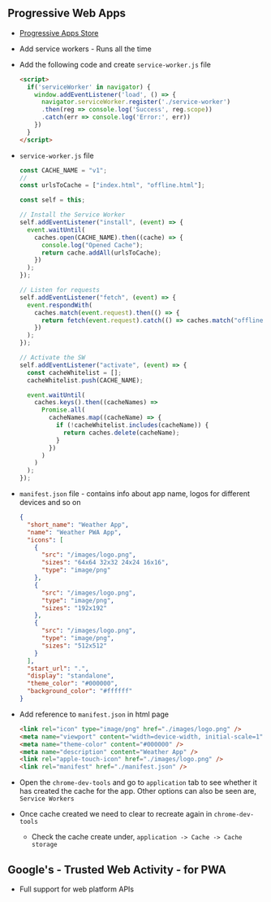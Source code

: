 ## Progressive Web Apps

- [Progressive Apps Store](https://progressiveapp.store/home)

- Add service workers - Runs all the time

- Add the following code and create `service-worker.js` file
  ```html
  <script>
    if('serviceWorker' in navigator) {
      window.addEventListener('load', () => {
        navigator.serviceWorker.register('./service-worker')
        .then(reg => console.log('Success', reg.scope))
        .catch(err => console.log('Error:', err))
      })
    }
  </script>
  ```

- `service-worker.js` file
  ```javascript
  const CACHE_NAME = "v1";
  //
  const urlsToCache = ["index.html", "offline.html"];

  const self = this;

  // Install the Service Worker
  self.addEventListener("install", (event) => {
    event.waitUntil(
      caches.open(CACHE_NAME).then((cache) => {
        console.log("Opened Cache");
        return cache.addAll(urlsToCache);
      })
    );
  });

  // Listen for requests
  self.addEventListener("fetch", (event) => {
    event.respondWith(
      caches.match(event.request).then(() => {
        return fetch(event.request).catch(() => caches.match("offline.html"));
      })
    );
  });

  // Activate the SW
  self.addEventListener("activate", (event) => {
    const cacheWhitelist = [];
    cacheWhitelist.push(CACHE_NAME);

    event.waitUntil(
      caches.keys().then((cacheNames) =>
        Promise.all(
          cacheNames.map((cacheName) => {
            if (!cacheWhitelist.includes(cacheName)) {
              return caches.delete(cacheName);
            }
          })
        )
      )
    );
  });
  ```

- `manifest.json` file - contains info about app name, logos for different devices and so on
  ```json
  {
    "short_name": "Weather App",
    "name": "Weather PWA App",
    "icons": [
      {
        "src": "/images/logo.png",
        "sizes": "64x64 32x32 24x24 16x16",
        "type": "image/png"
      },
      {
        "src": "/images/logo.png",
        "type": "image/png",
        "sizes": "192x192"
      },
      {
        "src": "/images/logo.png",
        "type": "image/png",
        "sizes": "512x512"
      }
    ],
    "start_url": ".",
    "display": "standalone",
    "theme_color": "#000000",
    "background_color": "#ffffff"
  }
  ```


- Add reference to `manifest.json` in html page
  ```html
  <link rel="icon" type="image/png" href="./images/logo.png" />
  <meta name="viewport" content="width=device-width, initial-scale=1" />
  <meta name="theme-color" content="#000000" />
  <meta name="description" content="Weather App" />
  <link rel="apple-touch-icon" href="./images/logo.png" />
  <link rel="manifest" href="./manifest.json" />
  ```

- Open the `chrome-dev-tools` and go to `application` tab to see whether it has created the cache for the app.
  Other options can also be seen are, `Service Workers`

- Once cache created we need to clear to recreate again in `chrome-dev-tools`
  - Check the cache create under, `application -> Cache -> Cache storage`



## Google's - Trusted Web Activity - for PWA

- Full support for web platform APIs
